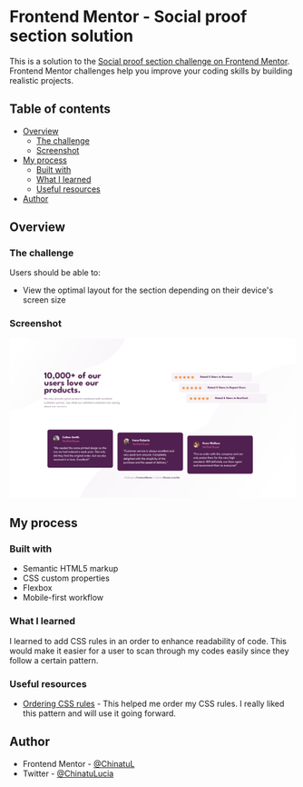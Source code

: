 # Frontend Mentor - Social proof section solution

This is a solution to the [Social proof section challenge on Frontend Mentor](https://www.frontendmentor.io/challenges/social-proof-section-6e0qTv_bA). Frontend Mentor challenges help you improve your coding skills by building realistic projects.

## Table of contents

-   [Overview](#overview)
    -   [The challenge](#the-challenge)
    -   [Screenshot](#screenshot)
-   [My process](#my-process)
    -   [Built with](#built-with)
    -   [What I learned](#what-i-learned)
    -   [Useful resources](#useful-resources)
-   [Author](#author)

## Overview

### The challenge

Users should be able to:

-   View the optimal layout for the section depending on their device's screen size

### Screenshot

![](./screenshots/social-proof-section-desktop-design.png)

## My process

### Built with

-   Semantic HTML5 markup
-   CSS custom properties
-   Flexbox
-   Mobile-first workflow

### What I learned

I learned to add CSS rules in an order to enhance readability of code. This would make it easier for a user to scan through my codes easily since they follow a certain pattern.

### Useful resources

-   [Ordering CSS rules](https://9elements.com/css-rule-order/) - This helped me order my CSS rules. I really liked this pattern and will use it going forward.

## Author

-   Frontend Mentor - [@ChinatuL](https://www.frontendmentor.io/profile/ChinatuL)
-   Twitter - [@ChinatuLucia](https://www.twitter.com/ChinatuLucia)
